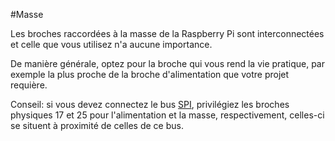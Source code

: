 <!--
---
name: Masse
class: interface
type: pinout
description: broches raccordées à la masse
pin:
  '6':
  '9':
  '14':
  '20':
  '25':
  '30':
  '34':
  '39':
-->
#Masse

Les broches raccordées à la masse de la Raspberry Pi sont interconnectées et celle que vous utilisez n'a aucune importance.

De manière générale, optez pour la broche qui vous rend la vie pratique, par exemple la plus proche de la broche d'alimentation que votre projet requière.

Conseil: si vous devez connectez le bus [SPI](/pinout/spi), privilégiez les broches physiques 17 et 25 pour l'alimentation et la masse, respectivement, celles-ci se situent à proximité de celles de ce bus.